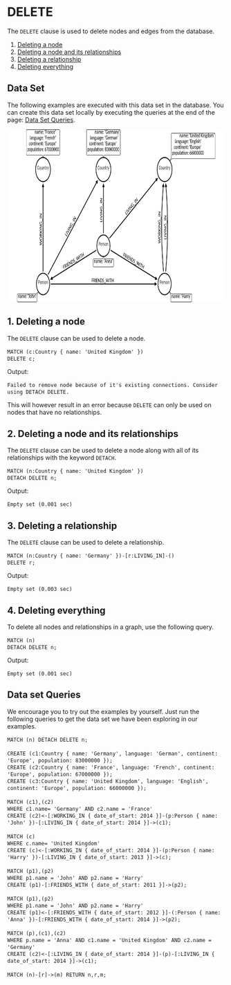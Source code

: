 # DELETE

The `DELETE` clause is used to delete nodes and edges from the database.

1. [Deleting a node](#1-deleting-a-node)
2. [Deleting a node and its relationships](#2-deleting-a-node-and-its-relationships)
3. [Deleting a relationship](#3-deleting-a-relationship)
4. [Deleting everything](#4-deleting-everything)

## Data Set

The following examples are executed with this data set in the database. You can create this data set 
locally by executing the queries at the end of the page: [Data Set Queries](#Data-set-queries).

<img src="https://raw.githubusercontent.com/g-despot/images/master/data_set.png" height=400 />

## 1. Deleting a node

The `DELETE` clause can be used to delete a node.

```opencypher
MATCH (c:Country { name: 'United Kingdom' })
DELETE c;
```

Output:
```
Failed to remove node because of it's existing connections. Consider using DETACH DELETE.
```

This will however result in an error because `DELETE` can only be used on nodes that have no relationships.

## 2. Deleting a node and its relationships

The `DELETE` clause can be used to delete a node along with all of its relationships with the keyword `DETACH`.

```opencypher
MATCH (n:Country { name: 'United Kingdom' })
DETACH DELETE n;
```

Output:
```
Empty set (0.001 sec)
```

## 3. Deleting a relationship

The `DELETE` clause can be used to delete a relationship.

```opencypher
MATCH (n:Country { name: 'Germany' })-[r:LIVING_IN]-()
DELETE r;
```

Output:
```
Empty set (0.003 sec)
```

## 4. Deleting everything

To delete all nodes and relationships in a graph, use the following query.

```opencypher
MATCH (n)
DETACH DELETE n;
```

Output:
```
Empty set (0.001 sec)
```

## Data set Queries

We encourage you to try out the examples by yourself. Just run the following queries to 
get the data set we have been exploring in our examples.

```openCypher
MATCH (n) DETACH DELETE n;

CREATE (c1:Country { name: 'Germany', language: 'German', continent: 'Europe', population: 83000000 });
CREATE (c2:Country { name: 'France', language: 'French', continent: 'Europe', population: 67000000 });
CREATE (c3:Country { name: 'United Kingdom', language: 'English', continent: 'Europe', population: 66000000 });

MATCH (c1),(c2)
WHERE c1.name= 'Germany' AND c2.name = 'France'
CREATE (c2)<-[:WORKING_IN { date_of_start: 2014 }]-(p:Person { name: 'John' })-[:LIVING_IN { date_of_start: 2014 }]->(c1);

MATCH (c)
WHERE c.name= 'United Kingdom'
CREATE (c)<-[:WORKING_IN { date_of_start: 2014 }]-(p:Person { name: 'Harry' })-[:LIVING_IN { date_of_start: 2013 }]->(c);

MATCH (p1),(p2)
WHERE p1.name = 'John' AND p2.name = 'Harry'
CREATE (p1)-[:FRIENDS_WITH { date_of_start: 2011 }]->(p2);

MATCH (p1),(p2)
WHERE p1.name = 'John' AND p2.name = 'Harry'
CREATE (p1)<-[:FRIENDS_WITH { date_of_start: 2012 }]-(:Person { name: 'Anna' })-[:FRIENDS_WITH { date_of_start: 2014 }]->(p2);

MATCH (p),(c1),(c2)
WHERE p.name = 'Anna' AND c1.name = 'United Kingdom' AND c2.name = 'Germany'
CREATE (c2)<-[:LIVING_IN { date_of_start: 2014 }]-(p)-[:LIVING_IN { date_of_start: 2014 }]->(c1);

MATCH (n)-[r]->(m) RETURN n,r,m;
```